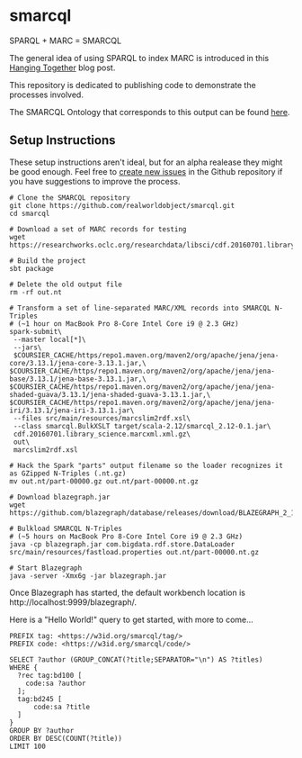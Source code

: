 # smarcql
SPARQL + MARC = SMARCQL

The general idea of using SPARQL to index MARC is introduced in
this [Hanging Together](https://hangingtogether.org/how-marc-can-sparql/) blog post.

This repository is dedicated to publishing code to demonstrate the processes
involved.

The SMARCQL Ontology that corresponds to this output can be found [here](https://realworldobject.github.io/smarcql/).

## Setup Instructions
These setup instructions aren't ideal, but for an alpha realease they might be good enough. Feel free
to [create new issues](https://github.com/realworldobject/smarcql/issues) in the Github repository if you have 
suggestions to improve the process.

```
# Clone the SMARCQL repository
git clone https://github.com/realworldobject/smarcql.git
cd smarcql

# Download a set of MARC records for testing
wget https://researchworks.oclc.org/researchdata/libsci/cdf.20160701.library_science.marcxml.xml.gz

# Build the project
sbt package

# Delete the old output file
rm -rf out.nt

# Transform a set of line-separated MARC/XML records into SMARCQL N-Triples
# (~1 hour on MacBook Pro 8-Core Intel Core i9 @ 2.3 GHz)
spark-submit\
 --master local[*]\
 --jars\
 $COURSIER_CACHE/https/repo1.maven.org/maven2/org/apache/jena/jena-core/3.13.1/jena-core-3.13.1.jar,\
$COURSIER_CACHE/https/repo1.maven.org/maven2/org/apache/jena/jena-base/3.13.1/jena-base-3.13.1.jar,\
$COURSIER_CACHE/https/repo1.maven.org/maven2/org/apache/jena/jena-shaded-guava/3.13.1/jena-shaded-guava-3.13.1.jar,\
$COURSIER_CACHE/https/repo1.maven.org/maven2/org/apache/jena/jena-iri/3.13.1/jena-iri-3.13.1.jar\
 --files src/main/resources/marcslim2rdf.xsl\
 --class smarcql.BulkXSLT target/scala-2.12/smarcql_2.12-0.1.jar\
 cdf.20160701.library_science.marcxml.xml.gz\
 out\
 marcslim2rdf.xsl
 
# Hack the Spark "parts" output filename so the loader recognizes it as GZipped N-Triples (.nt.gz)
mv out.nt/part-00000.gz out.nt/part-00000.nt.gz

# Download blazegraph.jar
wget https://github.com/blazegraph/database/releases/download/BLAZEGRAPH_2_1_6_RC/blazegraph.jar

# Bulkload SMARCQL N-Triples
# (~5 hours on MacBook Pro 8-Core Intel Core i9 @ 2.3 GHz)
java -cp blazegraph.jar com.bigdata.rdf.store.DataLoader src/main/resources/fastload.properties out.nt/part-00000.nt.gz

# Start Blazegraph
java -server -Xmx6g -jar blazegraph.jar
```

Once Blazegraph has started, the default workbench location is http://localhost:9999/blazegraph/.

Here is a "Hello World!" query to get started, with more to come...
```
PREFIX tag: <https://w3id.org/smarcql/tag/>
PREFIX code: <https://w3id.org/smarcql/code/>

SELECT ?author (GROUP_CONCAT(?title;SEPARATOR="\n") AS ?titles)
WHERE {
  ?rec tag:bd100 [
    code:sa ?author
  ];
  tag:bd245 [
      code:sa ?title
  ]
}
GROUP BY ?author
ORDER BY DESC(COUNT(?title))
LIMIT 100
```